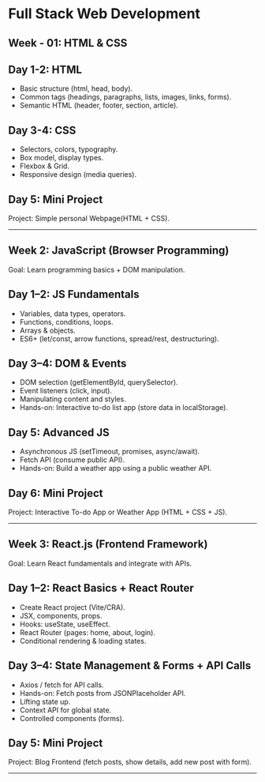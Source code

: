 # Full Stack Web Development

## Week - 01: HTML & CSS 

## Day 1-2: HTML

- Basic structure (html, head, body).
- Common tags (headings, paragraphs, lists, images, links, forms).
- Semantic HTML (header, footer, section, article).

## Day 3-4: CSS
- Selectors, colors, typography.
- Box model, display types.
- Flexbox & Grid.
- Responsive design (media queries).

## Day 5: Mini Project

Project: Simple personal Webpage(HTML + CSS).

---

## Week 2: JavaScript (Browser Programming)

Goal: Learn programming basics + DOM manipulation.

## Day 1–2: JS Fundamentals
- Variables, data types, operators.
- Functions, conditions, loops.
- Arrays & objects.
- ES6+ (let/const, arrow functions, spread/rest, destructuring).

## Day 3–4: DOM & Events
- DOM selection (getElementById, querySelector).
- Event listeners (click, input).
- Manipulating content and styles.
- Hands-on: Interactive to-do list app (store data in localStorage).

## Day 5: Advanced JS
- Asynchronous JS (setTimeout, promises, async/await).
- Fetch API (consume public API).
- Hands-on: Build a weather app using a public weather API.

## Day 6: Mini Project

Project: Interactive To-do App or Weather App (HTML + CSS + JS).

---

## Week 3: React.js (Frontend Framework)

Goal: Learn React fundamentals and integrate with APIs.

## Day 1–2: React Basics + React Router

- Create React project (Vite/CRA).
- JSX, components, props.
- Hooks: useState, useEffect.
- React Router (pages: home, about, login).
- Conditional rendering & loading states.

## Day 3–4: State Management & Forms + API Calls

- Axios / fetch for API calls.
- Hands-on: Fetch posts from JSONPlaceholder API.
- Lifting state up.
- Context API for global state.
- Controlled components (forms).

## Day 5: Mini Project

Project: Blog Frontend (fetch posts, show details, add new post with form).

---


















